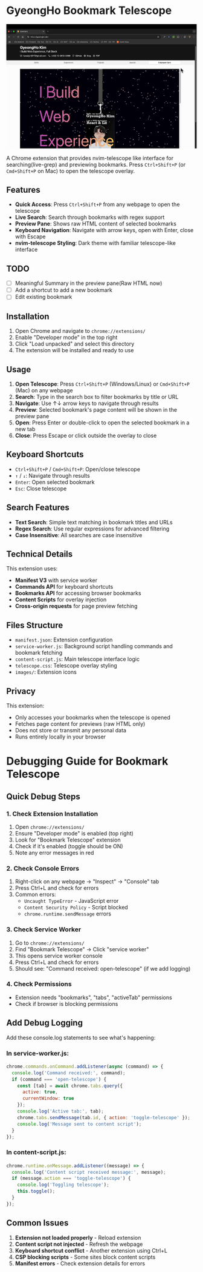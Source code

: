 # GyeongHo Bookmark Telescope

![Demo](assets/demo.gif)

A Chrome extension that provides nvim-telescope like interface for searching(live-grep) and previewing bookmarks. Press `Ctrl+Shift+P` (or `Cmd+Shift+P` on Mac) to open the telescope overlay.

## Features

- **Quick Access**: Press `Ctrl+Shift+P` from any webpage to open the telescope
- **Live Search**: Search through bookmarks with regex support
- **Preview Pane**: Shows raw HTML content of selected bookmarks
- **Keyboard Navigation**: Navigate with arrow keys, open with Enter, close with Escape
- **nvim-telescope Styling**: Dark theme with familiar telescope-like interface

## TODO

- [ ] Meaningful Summary in the preview pane(Raw HTML now)
- [ ] Add a shortcut to add a new bookmark
- [ ] Edit existing bookmark

## Installation

1. Open Chrome and navigate to `chrome://extensions/`
2. Enable "Developer mode" in the top right
3. Click "Load unpacked" and select this directory
4. The extension will be installed and ready to use

## Usage

1. **Open Telescope**: Press `Ctrl+Shift+P` (Windows/Linux) or `Cmd+Shift+P` (Mac) on any webpage
2. **Search**: Type in the search box to filter bookmarks by title or URL
3. **Navigate**: Use ↑↓ arrow keys to navigate through results
4. **Preview**: Selected bookmark's page content will be shown in the preview pane
5. **Open**: Press Enter or double-click to open the selected bookmark in a new tab
6. **Close**: Press Escape or click outside the overlay to close

## Keyboard Shortcuts

- `Ctrl+Shift+P` / `Cmd+Shift+P`: Open/close telescope
- `↑` / `↓`: Navigate through results
- `Enter`: Open selected bookmark
- `Esc`: Close telescope

## Search Features

- **Text Search**: Simple text matching in bookmark titles and URLs
- **Regex Search**: Use regular expressions for advanced filtering
- **Case Insensitive**: All searches are case insensitive

## Technical Details

This extension uses:
- **Manifest V3** with service worker
- **Commands API** for keyboard shortcuts
- **Bookmarks API** for accessing browser bookmarks
- **Content Scripts** for overlay injection
- **Cross-origin requests** for page preview fetching

## Files Structure

- `manifest.json`: Extension configuration
- `service-worker.js`: Background script handling commands and bookmark fetching
- `content-script.js`: Main telescope interface logic
- `telescope.css`: Telescope overlay styling
- `images/`: Extension icons

## Privacy

This extension:
- Only accesses your bookmarks when the telescope is opened
- Fetches page content for previews (raw HTML only)
- Does not store or transmit any personal data
- Runs entirely locally in your browser

# Debugging Guide for Bookmark Telescope

## Quick Debug Steps

### 1. Check Extension Installation
1. Open `chrome://extensions/`
2. Ensure "Developer mode" is enabled (top right)
3. Look for "Bookmark Telescope" extension
4. Check if it's enabled (toggle should be ON)
5. Note any error messages in red

### 2. Check Console Errors
1. Right-click on any webpage → "Inspect" → "Console" tab
2. Press Ctrl+L and check for errors
3. Common errors:
   - `Uncaught TypeError` - JavaScript error
   - `Content Security Policy` - Script blocked
   - `chrome.runtime.sendMessage` errors

### 3. Check Service Worker
1. Go to `chrome://extensions/`
2. Find "Bookmark Telescope" → Click "service worker"
3. This opens service worker console
4. Press Ctrl+L and check for errors
5. Should see: "Command received: open-telescope" (if we add logging)

### 4. Check Permissions
- Extension needs "bookmarks", "tabs", "activeTab" permissions
- Check if browser is blocking permissions

## Add Debug Logging

Add these console.log statements to see what's happening:

### In service-worker.js:
```javascript
chrome.commands.onCommand.addListener(async (command) => {
  console.log('Command received:', command);
  if (command === 'open-telescope') {
    const [tab] = await chrome.tabs.query({
      active: true,
      currentWindow: true
    });
    console.log('Active tab:', tab);
    chrome.tabs.sendMessage(tab.id, { action: 'toggle-telescope' });
    console.log('Message sent to content script');
  }
});
```

### In content-script.js:
```javascript
chrome.runtime.onMessage.addListener((message) => {
  console.log('Content script received message:', message);
  if (message.action === 'toggle-telescope') {
    console.log('Toggling telescope');
    this.toggle();
  }
});
```

## Common Issues

1. **Extension not loaded properly** - Reload extension
2. **Content script not injected** - Refresh the webpage
3. **Keyboard shortcut conflict** - Another extension using Ctrl+L
4. **CSP blocking scripts** - Some sites block content scripts
5. **Manifest errors** - Check extension details for errors